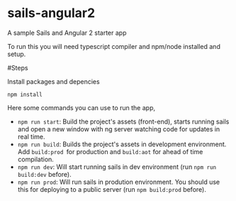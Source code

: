 # sails-angular2

A sample Sails and Angular 2 starter app

To run this you will need typescript compiler and npm/node installed and setup.

#Steps

Install packages and depencies

`npm install`

Here some commands you can use to run the app,

* `npm run start`: Build the project's assets (front-end), starts running sails and open a new window with ng server watching code for updates in real time.
* `npm run build`: Builds the project's assets in development environment. Add `build:prod `for production and `build:aot` for ahead of time compilation.
* `npm run dev`: Will start running sails in dev environment (run `npm run build:dev` before).
* `npm run prod`: Will run sails in prodution environment. You should use this for deploying to a public server (run `npm build:prod` before).
